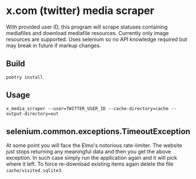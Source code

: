 # x.com (twitter) media scraper

With provided user ID, this program will scrape statuses containing mediafiles and download mediafile resources.
Currently only image resources are supported. Uses selenium so no API knowledge required but may break in future if markup changes.


## Build

```
poetry install
```

## Usage

```
x_media_scraper --user=TWITTER_USER_ID --cache-directory=cache --output-directory=out
```

## selenium.common.exceptions.TimeoutException

At some point you will face the Elmo's notorious rate-limiter. The website just stops returning any meaningful data
and then you get the above exception. In such case simply run the application again and it will pick where it left.
To force re-download existing items again delete the file `cache/visited.sqlite3`.